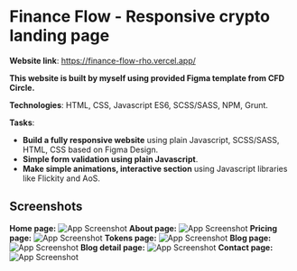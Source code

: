 
# Finance Flow - Responsive crypto landing page

**Website link**: https://finance-flow-rho.vercel.app/

**This website is built by myself using provided Figma template from CFD Circle.**

**Technologies**: HTML, CSS, Javascript ES6, SCSS/SASS, NPM, Grunt.

**Tasks**:
- **Build a fully responsive website** using plain Javascript, SCSS/SASS, HTML, CSS based on Figma Design.
- **Simple form validation using plain Javascript**.
- **Make simple animations, interactive section** using Javascript libraries like Flickity and AoS.
## Screenshots
**Home page:**
![App Screenshot](https://github.com/user-attachments/assets/b43cda52-4838-4e5c-b67d-26d7d268808a)
**About page:**
![App Screenshot](https://github.com/user-attachments/assets/bcb6c4e3-f1fd-4a9e-8835-6d188349830a)
**Pricing page:**
![App Screenshot](https://github.com/user-attachments/assets/06e521fd-2370-45cc-bcf1-a902eed2fd30)
**Tokens page:**
![App Screenshot](https://github.com/user-attachments/assets/f0d940f1-95d0-4def-a277-6030e451ec91)
**Blog page:**
![App Screenshot](https://github.com/user-attachments/assets/6b7db88c-1c13-4122-b8a8-88b3bb1dece8)
**Blog detail page:**
![App Screenshot](https://github.com/user-attachments/assets/f4ffbd09-2fc0-4800-a945-26d172fce8f4)
**Contact page:**
![App Screenshot](https://github.com/user-attachments/assets/335f44c2-9b1a-43ee-8b98-27f16fb7fc94)

